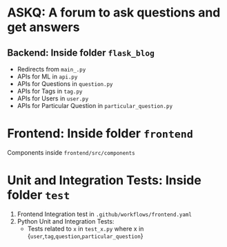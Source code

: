 # ASKQ: A forum to **ask** **q**uestions and get answers

## Backend: Inside folder `flask_blog`

- Redirects from `main_.py`
- APIs for ML in `api.py`
- APIs for Questions in `question.py`
- APIs for Tags in `tag.py`
- APIs for Users in `user.py`
- APIs for Particular Question in `particular_question.py`

# Frontend: Inside folder `frontend`
Components inside `frontend/src/components`

# Unit and Integration Tests: Inside folder `test`
1. Frontend Integration test in `.github/workflows/frontend.yaml`
2. Python Unit and Integration Tests:
    - Tests related to `x` in `test_x.py` where x in {`user`,`tag`,`question`,`particular_question`}